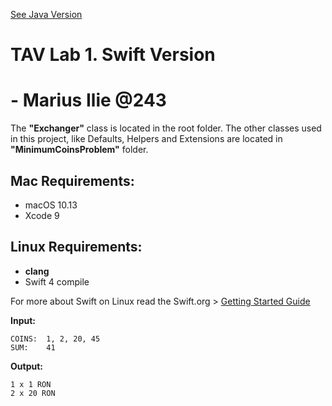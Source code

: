 [See Java Version](https://github.com/mariusjcb/TAP_LAB1//tree/java)

# TAV Lab 1. Swift Version
# - Marius Ilie @243

The **"Exchanger"** class is located in the root folder. The other classes used in this project, like Defaults, Helpers and Extensions are located in **"MinimumCoinsProblem"** folder.

Mac Requirements:
-
- macOS 10.13
- Xcode 9

Linux Requirements:
-
- **clang**
- Swift 4 compile

For more about Swift on Linux read the Swift.org > [Getting Started Guide](https://swift.org/getting-started/#installing-swift)

**Input:**
```
COINS:  1, 2, 20, 45
SUM:    41
```

**Output:**
```
1 x 1 RON
2 x 20 RON
```
